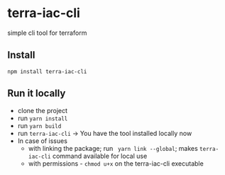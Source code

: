 # terra-iac-cli
simple cli tool for terraform 

## Install
`npm install terra-iac-cli`

## Run it locally 
- clone the project 
- run `yarn install`
- run `yarn build`
- run `terra-iac-cli` -> You have the tool installed locally now
- In case of issues 
  - with linking the package; run ` yarn link --global`; makes `terra-iac-cli` command available for local use
  - with permissions - `chmod u+x` on the terra-iac-cli executable
  
